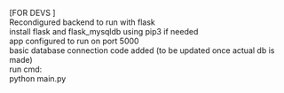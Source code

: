 [FOR DEVS ]  
Recondigured backend to run with flask  
install flask and flask_mysqldb using pip3 if needed  
app configured to run on port 5000  
basic database connection code added (to be updated once actual db is made)  
run cmd:   
python main.py  
  
  
  